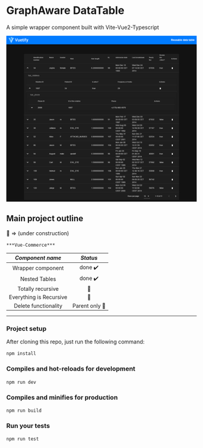 # GraphAware DataTable

A simple wrapper component built with Vite-Vue2-Typescript

![alt text](sample-img.png "site screenshot")

## Main project outline

:construction: => (under construction)

    ***Vue-Commerce***

|           *Component name*    |          *Status*          |
|   :-------------------:       |    :------------------:    |
| Wrapper component             |           done ✔️          |
| Nested Tables                 |           done ✔️          |
| Totally recursive             |        :construction:      |
| Everything is Recursive       |        :construction:      |
| Delete functionality          | Parent only :construction: |
---

### Project setup
After cloning this repo, just run the following command:
```
npm install
```

### Compiles and hot-reloads for development
```
npm run dev
```

### Compiles and minifies for production
```
npm run build
```

### Run your tests
```
npm run test
```

